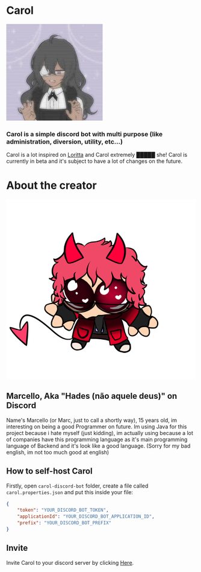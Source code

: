 # Carol

![Imagem](https://github.com/MarcelloDev6001/CarolBot/blob/main/avatar.png)
### Carol is a simple discord bot with multi purpose (like administration, diversion, utility, etc...)

Carol is a lot inspired on [Loritta](https://github.com/LorittaBot/Loritta) and Carol extremely █████ she!
Carol is currently in beta and it's subject to have a lot of changes on the future.

# About the creator

![Imagem](https://github.com/MarcelloDev6001/CarolBot/blob/main/hades-avatar.png)
## Marcello, Aka "Hades (não aquele deus)" on Discord
Name's Marcello (or Marc, just to call a shortly way), 15 years old, im interesting on being a good Programmer on future.
Im using Java for this project because i hate myself (just kidding),
im actually using because a lot of companies have this programming language as it's main programming language of Backend and it's look like a good language.
(Sorry for my bad english, im not too much good at english)

## How to self-host Carol

Firstly, open `carol-discord-bot` folder, create a file called `carol.properties.json` and put this inside your file:

```json
{
    "token": "YOUR_DISCORD_BOT_TOKEN",
    "applicationId": "YOUR_DISCORD_BOT_APPLICATION_ID",
    "prefix": "YOUR_DISCORD_BOT_PREFIX"
}
```

## Invite

Invite Carol to your discord server by clicking [Here](https://discord.com/oauth2/authorize?client_id=1214985204985241600&permissions=8&integration_type=0&scope=bot).
